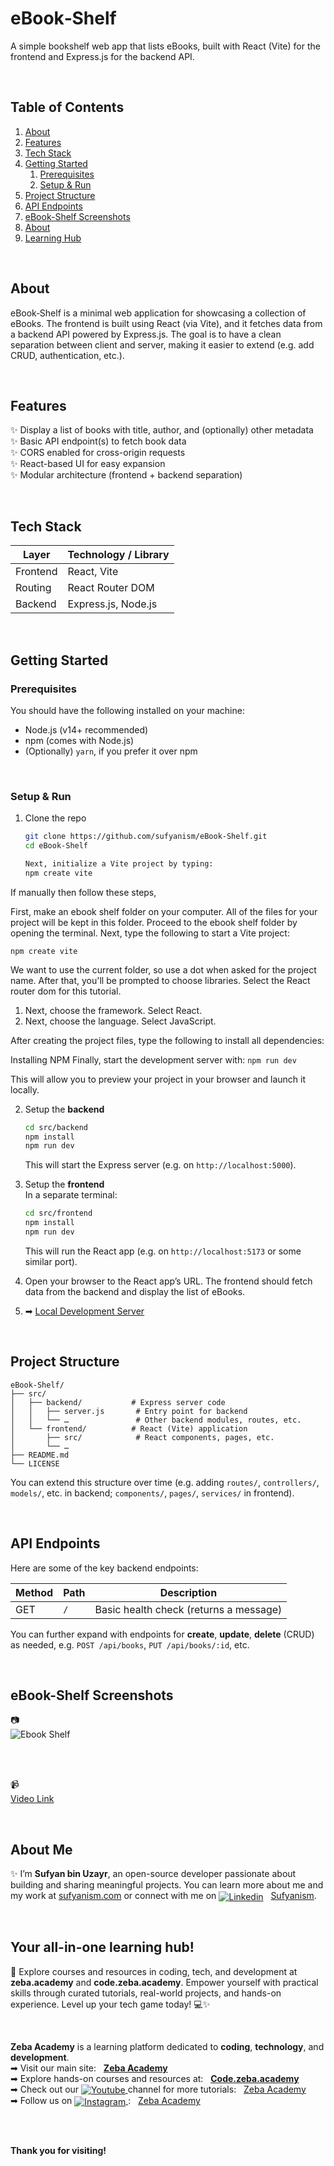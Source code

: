 # eBook‑Shelf
A simple bookshelf web app that lists eBooks, built with React (Vite) for the frontend and Express.js for the backend API.

</br>
<div style="margin-top:20px;"></div> <!-- adds space above -->

##  Table of Contents
1. [About](#about)  
2. [Features](#features)  
3. [Tech Stack](#tech-stack)  
4. [Getting Started](#getting-started)  
   1. [Prerequisites](#prerequisites)  
   2. [Setup & Run](#setup--run)  
5. [Project Structure](#project-structure)  
6. [API Endpoints](#api-endpoints)  
7. [eBook-Shelf Screenshots](#ebook-shelf-screenshots)  
8. [About](#about-me)
9. [Learning Hub](#your-all-in-one-learning-hub)

</br>
<div style="margin-top:20px;"></div> <!-- adds space above -->

## About
eBook‑Shelf is a minimal web application for showcasing a collection of eBooks. The frontend is built using React (via Vite), and it fetches data from a backend API powered by Express.js. The goal is to have a clean separation between client and server, making it easier to extend (e.g. add CRUD, authentication, etc.).

</br>
<div style="margin-top:20px;"></div> <!-- adds space above -->

## Features
✨ Display a list of books with title, author, and (optionally) other metadata  
✨ Basic API endpoint(s) to fetch book data  
✨ CORS enabled for cross-origin requests  
✨ React-based UI for easy expansion  
✨ Modular architecture (frontend + backend separation)  

</br>
<div style="margin-top:20px;"></div> <!-- adds space above -->

##  Tech Stack

| Layer          | Technology / Library        |
|----------------|------------------------------|
| Frontend       | React, Vite                  |
| Routing        | React Router DOM             |
| Backend        | Express.js, Node.js          |

</br>
<div style="margin-top:20px;"></div> <!-- adds space above -->

##  Getting Started
### Prerequisites
You should have the following installed on your machine:

- Node.js (v14+ recommended)  
- npm (comes with Node.js)  
- (Optionally) `yarn`, if you prefer it over npm  

</br>
<div style="margin-top:20px;"></div> <!-- adds space above -->

### Setup & Run

1. Clone the repo  
   ```bash
   git clone https://github.com/sufyanism/eBook-Shelf.git
   cd eBook-Shelf

   Next, initialize a Vite project by typing:
   npm create vite
   ```
If manually then follow these steps,

First, make an ebook shelf folder on your computer.  All of the files for your project will be kept in this folder.
Proceed to the ebook shelf folder by opening the terminal.
Next, type the following to start a Vite project:

```npm create vite```

We want to use the current folder, so use a dot when asked for the project name.
After that, you'll be prompted to choose libraries.  Select the React router dom for this tutorial.
1. Next, choose the framework.  Select React.
2. Next, choose the language.  Select JavaScript.

After creating the project files, type the following to install all dependencies:

Installing NPM
Finally, start the development server with:
```npm run dev```

This will allow you to preview your project in your browser and launch it locally.

2. Setup the **backend**  
   ```bash
   cd src/backend
   npm install
   npm run dev
   ```
   This will start the Express server (e.g. on `http://localhost:5000`).

3. Setup the **frontend**  
   In a separate terminal:
   ```bash
   cd src/frontend
   npm install
   npm run dev
   ```
   This will run the React app (e.g. on `http://localhost:5173` or some similar port).

4. Open your browser to the React app’s URL. The frontend should fetch data from the backend and display the list of eBooks.

5. ➡ [Local Development Server](http://localhost:5173)

</br>
<div style="margin-top:20px;"></div> <!-- adds space above -->

##  Project Structure

```
eBook-Shelf/
├── src/
│   ├── backend/           # Express server code
│   │   ├── server.js       # Entry point for backend
│   │   └── …               # Other backend modules, routes, etc.
│   └── frontend/          # React (Vite) application
│       ├── src/            # React components, pages, etc.
│       └── …               
├── README.md
└── LICENSE
```
You can extend this structure over time (e.g. adding `routes/`, `controllers/`, `models/`, etc. in backend; `components/`, `pages/`, `services/` in frontend).

</br>
<div style="margin-top:20px;"></div> <!-- adds space above -->

##  API Endpoints

Here are some of the key backend endpoints:

| Method | Path            | Description                          |
|--------|------------------|--------------------------------------|
| GET    | `/`              | Basic health check (returns a message) |

You can further expand with endpoints for **create**, **update**, **delete** (CRUD) as needed, e.g. `POST /api/books`, `PUT /api/books/:id`, etc. 

</br>
<div style="margin-top:20px;"></div> <!-- adds space above -->

## eBook-Shelf Screenshots
📷  
![Ebook Shelf](https://github.com/user-attachments/assets/d96c10f0-d8b2-4650-8f44-dadafa9c462d)

<br><br> <!-- Adds extra space -->

📹  
[Video Link](https://github.com/user-attachments/assets/6e0a6fa2-a5a5-4592-b4e9-ca8680c375a8)

</br>
<div style="margin-top:20px;"></div> <!-- adds space above -->


## About Me 
✨ I’m **Sufyan bin Uzayr**, an open-source developer passionate about building and sharing meaningful projects.
You can learn more about me and my work at [sufyanism.com](https://sufyanism.com/) or connect with me on <a href="https://www.linkedin.com/in/sufyanism/"> <img alt="Linkedin" align="center" src="https://img.icons8.com/material-outlined/22/000000/linkedin.png" /></a> &nbsp;  [Sufyanism](https://www.linkedin.com/in/sufyanism/).

</br>

## Your all-in-one learning hub! 
🚀 Explore courses and resources in coding, tech, and development at **zeba.academy** and **code.zeba.academy**. Empower yourself with practical skills through curated tutorials, real-world projects, and hands-on experience. Level up your tech game today! 💻✨

</br>
<div style="margin-top:10px;"></div> <!-- adds space above -->

**Zeba Academy**  is a learning platform dedicated to **coding**, **technology**, and **development**.  
➡ Visit our main site: &nbsp; **[Zeba Academy](https://zeba.academy)** 
</br>
➡ Explore hands-on courses and resources at: &nbsp; **[Code.zeba.academy](https://code.zeba.academy)** 
</br>
➡ Check out our  <a href="https://www.instagram.com/zeba.academy/"> <img alt="Youtube" align="center" src="https://img.icons8.com/material-outlined/22/000000/youtube.png" />
</a> channel for more tutorials: &nbsp;  [Zeba Academy](https://www.youtube.com/@zeba.academy) 
</br>
➡ Follow us on  <a href="https://www.instagram.com/zeba.academy/"> <img alt="Instagram" align="center" src="https://img.icons8.com/material-outlined/22/000000/instagram.png" />
</a>: &nbsp;  [Zeba Academy](https://www.instagram.com/zeba.academy/) </br>

   
</br>
<div style="margin-top:30px;"></div> <!-- adds space above -->

**Thank you for visiting!** 

<div style="margin-bottom:20px;"></div> <!-- adds space above -->




